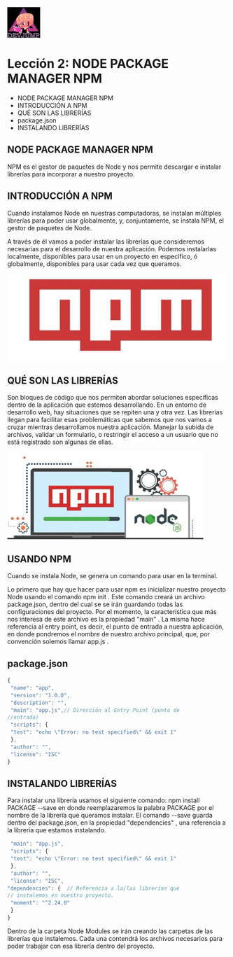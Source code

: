 <img  src='../logo.png' height='70px'>

# Lección 2: NODE PACKAGE MANAGER NPM

* NODE PACKAGE MANAGER NPM
* INTRODUCCIÓN A NPM
* QUÉ SON LAS LIBRERÍAS
* package.json
* INSTALANDO LIBRERÍAS

## NODE PACKAGE MANAGER NPM

NPM es el gestor de paquetes de Node y nos permite descargar e instalar librerías para incorporar a nuestro proyecto.

## INTRODUCCIÓN A NPM

Cuando instalamos Node en nuestras computadoras, se instalan múltiples librerías para poder usar globalmente, y, conjuntamente, se instala NPM, el gestor de paquetes de Node.

A través de él vamos a poder instalar las librerías que consideremos necesarias para el desarrollo de nuestra aplicación. Podemos instalarlas localmente, disponibles para usar en un proyecto en específico, ó globalmente, disponibles para usar cada vez que queramos.

<img  src='../img/npm.jpg' height='200px'>

## QUÉ SON LAS LIBRERÍAS

Son bloques de código que nos permiten abordar soluciones específicas dentro de la aplicación que estemos desarrollando.
En un entorno de desarrollo web, hay situaciones que se repiten una y otra vez. Las librerías llegan para facilitar esas problemáticas que sabemos que nos vamos a cruzar mientras desarrollamos nuestra aplicación. Manejar la subida de archivos, validar un formulario, o restringir el acceso a un usuario que no está registrado son algunas de ellas.

<img  src='../img/npm2.jpg' height='200px'>

## USANDO NPM

Cuando se instala Node, se genera un comando para usar en la terminal.

Lo primero que hay que hacer para usar npm es inicializar nuestro proyecto Node usando el comando npm init . Este comando creará un archivo package.json, dentro del cual se se irán guardando todas las configuraciones del proyecto. Por el momento, la característica que más nos interesa de este archivo es la propiedad "main" . La misma hace referencia al entry point, es decir, el punto de entrada a nuestra aplicación, en donde pondremos el nombre de nuestro archivo principal, que, por convención solemos llamar app.js .

## package.json

```javascript
{
 "name": "app",
 "version": "1.0.0",
 "description": "",
 "main": "app.js",// Dirección al Entry Point (punto de
//entrada)
 "scripts": {
 "test": "echo \"Error: no test specified\" && exit 1"
 },
 "author": "",
 "license": "ISC"
}

```

## INSTALANDO LIBRERÍAS

Para instalar una librería usamos el siguiente comando:
 npm install PACKAGE --save en donde reemplazaremos la
palabra PACKAGE  por el nombre de la librería que queramos
instalar.
El comando --save guarda dentro del package.json, en la
propiedad "dependencies" , una referencia a la librería que
estamos instalando.

```javascript
 "main": "app.js",
 "scripts": {
 "test": "echo \"Error: no test specified\" && exit 1"
 },
 "author": "",
 "license": "ISC",
"dependencies": {  // Referencia a la/las librerías que
// instalemos en nuestro proyecto.
 "moment": "^2.24.0"
 }
}
```
Dentro de la carpeta Node
Modules se irán creando las carpetas de las librerías que instalemos.
Cada una contendrá los archivos necesarios para poder trabajar con esa librería dentro del proyecto.





